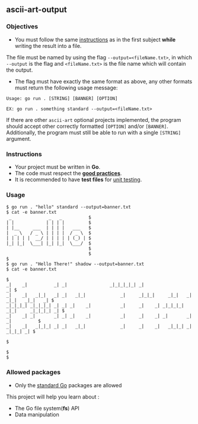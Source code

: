 ## ascii-art-output

### Objectives

- You must follow the same [instructions](../README.md) as in the first subject **while** writing the result into a file.

The file must be named by using the flag `--output=<fileName.txt>`, in which `--output` is the flag and `<fileName.txt>` is the file name which will contain the output.

- The flag must have exactly the same format as above, any other formats must return the following usage message:

```console
Usage: go run . [STRING] [BANNER] [OPTION]

EX: go run . something standard --output=<fileName.txt>
```

If there are other `ascii-art` optional projects implemented, the program should accept other correctly formatted `[OPTION]` and/or `[BANNER]`.  
Additionally, the program must still be able to run with a single `[STRING]` argument.

### Instructions

- Your project must be written in **Go**.
- The code must respect the [**good practices**](../../good-practices/README.md).
- It is recommended to have **test files** for [unit testing](https://go.dev/doc/tutorial/add-a-test).

### Usage

```console
$ go run . "hello" standard --output=banner.txt
$ cat -e banner.txt
 _              _   _          $
| |            | | | |         $
| |__     ___  | | | |   ___   $
|  _ \   / _ \ | | | |  / _ \  $
| | | | |  __/ | | | | | (_) | $
|_| |_|  \___| |_| |_|  \___/  $
                               $
                               $
$
$ go run . "Hello There!" shadow --output=banner.txt
$ cat -e banner.txt
                                                                                         $
_|    _|          _| _|                _|_|_|_|_| _|                                  _| $
_|    _|   _|_|   _| _|   _|_|             _|     _|_|_|     _|_|   _|  _|_|   _|_|   _| $
_|_|_|_| _|_|_|_| _| _| _|    _|           _|     _|    _| _|_|_|_| _|_|     _|_|_|_| _| $
_|    _| _|       _| _| _|    _|           _|     _|    _| _|       _|       _|          $
_|    _|   _|_|_| _| _|   _|_|             _|     _|    _|   _|_|_| _|         _|_|_| _| $
                                                                                         $
                                                                                         $
$
```

### Allowed packages

- Only the [standard Go](https://golang.org/pkg/) packages are allowed

This project will help you learn about :

- The Go file system(**fs**) API
- Data manipulation
